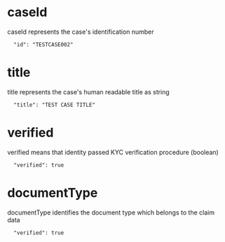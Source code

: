 [comment]: <> ([age is ]&# 40;# age&# 41;)
# caseId

caseId represents the case's identification number

```
  "id": "TESTCASE002"
```

# title

title represents the case's human readable title as string

```
  "title": "TEST CASE TITLE"
```

# verified

verified means that identity passed KYC verification procedure (boolean)

```
  "verified": true 
 ```
# documentType

documentType identifies the document type which belongs to the claim data

```
  "verified": true 
 ```
